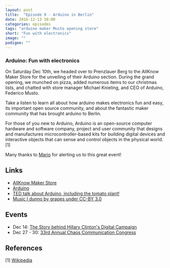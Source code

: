 ```yaml
---
layout: post
title:  "Episode 9 - Arduino in Berlin"
date: 2016-12-13 10:00
categories: episodes
tags: "arduino maker Musto opening store"
short: "Fun with electronics"
image: ""
podigee: ""
---
```


### Arduino: Fun with electronics

On Saturday Dec 10th, we headed over to Prenzlauer Berg to the AllKnow Maker Store for the unveiling of their Arduino section. During the grand opening, we munched on pizza, added numerous items to our christmas lists, and chatted with store manager Michael Knieling, and CEO of Arduino, Federico Musto.

Take a listen to learn all about how arduino makes electronics fun and easy, its important open source community, and about the fantastic maker community that has brought arduino to Berlin.

For those of you new to Arduino, Arduino is an open-source computer hardware and software company, project and user community that designs and manufactures microcontroller-based kits for building digital devices and interactive objects that can sense and control objects in the physical world.[1]

Many thanks to [Mario](https://twitter.com/kidpixo) for alerting us to this great event!

## Links

* [AllKnow Maker Store](https://www.maker-store.de/)
* [Arduino](http://www.arduino.org/)
* [TED talk about Arduino, including the tomato plant!](https://www.youtube.com/watch?v=UoBUXOOdLXY)
* [Music I dunno by grapes under CC-BY 3.0](http://dig.ccmixter.org/files/grapes/16626)

## Events

* Dec 14: [The Story behind Hillary Clinton's Digital Campaign](http://factoryberlin.com/event/politics-tech-the-story-behind-hillary-clintons-digital-campaign/)
* Dec 27 - 30: [33rd Annual Chaos Communication Congress](https://events.ccc.de/congress/2016/wiki/Main_Page)

## References
[1] [Wikipedia](https://en.wikipedia.org/wiki/Arduino)


